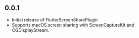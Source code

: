## 0.0.1
- Initial release of FlutterScreenSharePlugin.
- Supports macOS screen sharing with ScreenCaptureKit and CGDisplayStream.

